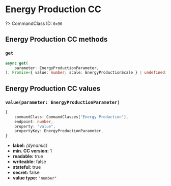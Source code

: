 # Energy Production CC

?> CommandClass ID: `0x90`

## Energy Production CC methods

### `get`

```ts
async get(
	parameter: EnergyProductionParameter,
): Promise<{ value: number; scale: EnergyProductionScale } | undefined>;
```

## Energy Production CC values

### `value(parameter: EnergyProductionParameter)`

```ts
{
	commandClass: CommandClasses["Energy Production"],
	endpoint: number,
	property: "value",
	propertyKey: EnergyProductionParameter,
}
```

-   **label:** _(dynamic)_
-   **min. CC version:** 1
-   **readable:** true
-   **writeable:** false
-   **stateful:** true
-   **secret:** false
-   **value type:** `"number"`
